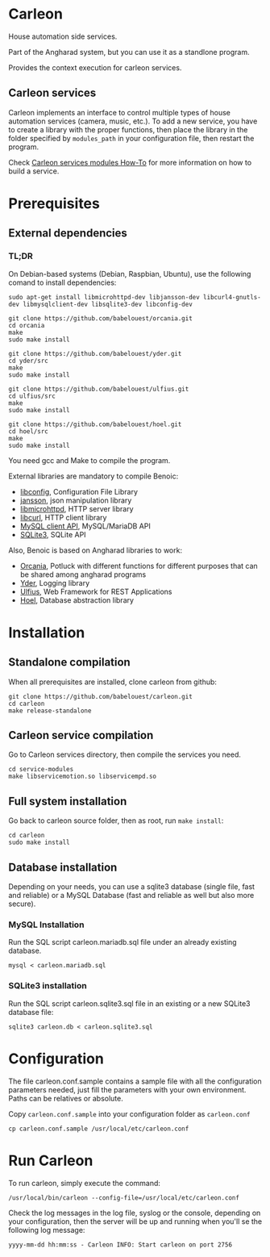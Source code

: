 # Carleon

House automation side services.

Part of the Angharad system, but you can use it as a standlone program.

Provides the context execution for carleon services.

## Carleon services

Carleon implements an interface to control multiple types of house automation services (camera, music, etc.). To add a new service, you have to create a library with the proper functions, then place the library in the folder specified by `modules_path` in your configuration file, then restart the program.

Check [Carleon services modules How-To](service-modules/README.md) for more information on how to build a service.

# Prerequisites

## External dependencies

### TL;DR

On Debian-based systems (Debian, Raspbian, Ubuntu), use the following comand to install dependencies:

```shell
sudo apt-get install libmicrohttpd-dev libjansson-dev libcurl4-gnutls-dev libmysqlclient-dev libsqlite3-dev libconfig-dev

git clone https://github.com/babelouest/orcania.git
cd orcania
make
sudo make install

git clone https://github.com/babelouest/yder.git
cd yder/src
make
sudo make install

git clone https://github.com/babelouest/ulfius.git
cd ulfius/src
make
sudo make install

git clone https://github.com/babelouest/hoel.git
cd hoel/src
make
sudo make install
```

You need gcc and Make to compile the program.

External libraries are mandatory to compile Benoic:
- [libconfig](http://www.hyperrealm.com/libconfig/), Configuration File Library
- [jansson](http://www.digip.org/jansson/), json manipulation library
- [libmicrohttpd](https://www.gnu.org/software/libmicrohttpd/), HTTP server library
- [libcurl](https://curl.haxx.se/libcurl/), HTTP client library
- [MySQL client API](https://dev.mysql.com/doc/refman/5.7/en/c-api.html), MySQL/MariaDB API
- [SQLite3](https://www.sqlite.org/), SQLite API

Also, Benoic is based on Angharad libraries to work:
- [Orcania](https://github.com/babelouest/orcania), Potluck with different functions for different purposes that can be shared among angharad programs
- [Yder](https://github.com/babelouest/yder), Logging library
- [Ulfius](https://github.com/babelouest/ulfius), Web Framework for REST Applications
- [Hoel](https://github.com/babelouest/hoel), Database abstraction library

# Installation

## Standalone compilation

When all prerequisites are installed, clone carleon from github:

```shell
git clone https://github.com/babelouest/carleon.git
cd carleon
make release-standalone
```

## Carleon service compilation

Go to Carleon services directory, then compile the services you need.

```shell
cd service-modules
make libservicemotion.so libservicempd.so
```

## Full system installation

Go back to carleon source folder, then as root, run `make install`:

```shell
cd carleon
sudo make install
```

## Database installation

Depending on your needs, you can use a sqlite3 database (single file, fast and reliable) or a MySQL Database (fast and reliable as well but also more secure).

### MySQL Installation

Run the SQL script carleon.mariadb.sql file under an already existing database.

```shell
mysql < carleon.mariadb.sql
```

### SQLite3 installation

Run the SQL script carleon.sqlite3.sql file in an existing or a new SQLite3 database file:
```shell
sqlite3 carleon.db < carleon.sqlite3.sql
```

# Configuration

The file carleon.conf.sample contains a sample file with all the configuration parameters needed, just fill the parameters with your own environment. Paths can be relatives or absolute.

Copy `carleon.conf.sample` into your configuration folder as `carleon.conf`

```shell
cp carleon.conf.sample /usr/local/etc/carleon.conf
```

# Run Carleon

To run carleon, simply execute the command:

```shell
/usr/local/bin/carleon --config-file=/usr/local/etc/carleon.conf
```

Check the log messages in the log file, syslog or the console, depending on your configuration, then the server will be up and running when you'll se the following log message:

```log
yyyy-mm-dd hh:mm:ss - Carleon INFO: Start carleon on port 2756
```
